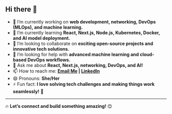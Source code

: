 ## Hi there 👋  

<!--  
**Hasinsala/Hasinsala** is a ✨ _special_ ✨ repository because its `README.md` (this file) appears on your GitHub profile.  
-->  

- 🔭 I’m currently working on **web development, networking, DevOps (MLOps), and machine learning.**  
- 🌱 I’m currently learning **React, Next.js, Node.js, Kubernetes, Docker, and AI model deployment.**  
- 👯 I’m looking to collaborate on **exciting open-source projects and innovative tech solutions.**  
- 🤔 I’m looking for help with **advanced machine learning and cloud-based DevOps workflows.**  
- 💬 Ask me about **React, Next.js, networking, DevOps, and AI!**  
- 📫 How to reach me: **[Email Me](mailto:hasinsalaugc@gmail.com) | [LinkedIn](https://www.linkedin.com/in/hasinsala-nidukani-9436a8259/)**  
- 😄 Pronouns: **She/Her**  
- ⚡ Fun fact: **I love solving tech challenges and making things work seamlessly!** 🚀  

---

🔥 **Let’s connect and build something amazing!** 😊  
